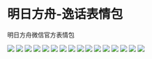 # 明日方舟-逸话表情包

明日方舟微信官方表情包

![](https://cdn.jsdelivr.net/gh/2x-ercha/twikoo-magic/image/Arknights_anecdote/anecdote_01.jpg)
![](https://cdn.jsdelivr.net/gh/2x-ercha/twikoo-magic/image/Arknights_anecdote/anecdote_02.jpg)
![](https://cdn.jsdelivr.net/gh/2x-ercha/twikoo-magic/image/Arknights_anecdote/anecdote_03.jpg)
![](https://cdn.jsdelivr.net/gh/2x-ercha/twikoo-magic/image/Arknights_anecdote/anecdote_04.jpg)
![](https://cdn.jsdelivr.net/gh/2x-ercha/twikoo-magic/image/Arknights_anecdote/anecdote_05.jpg)
![](https://cdn.jsdelivr.net/gh/2x-ercha/twikoo-magic/image/Arknights_anecdote/anecdote_06.jpg)
![](https://cdn.jsdelivr.net/gh/2x-ercha/twikoo-magic/image/Arknights_anecdote/anecdote_07.jpg)
![](https://cdn.jsdelivr.net/gh/2x-ercha/twikoo-magic/image/Arknights_anecdote/anecdote_08.jpg)
![](https://cdn.jsdelivr.net/gh/2x-ercha/twikoo-magic/image/Arknights_anecdote/anecdote_09.jpg)
![](https://cdn.jsdelivr.net/gh/2x-ercha/twikoo-magic/image/Arknights_anecdote/anecdote_10.jpg)
![](https://cdn.jsdelivr.net/gh/2x-ercha/twikoo-magic/image/Arknights_anecdote/anecdote_11.jpg)
![](https://cdn.jsdelivr.net/gh/2x-ercha/twikoo-magic/image/Arknights_anecdote/anecdote_12.jpg)
![](https://cdn.jsdelivr.net/gh/2x-ercha/twikoo-magic/image/Arknights_anecdote/anecdote_13.jpg)
![](https://cdn.jsdelivr.net/gh/2x-ercha/twikoo-magic/image/Arknights_anecdote/anecdote_14.jpg)
![](https://cdn.jsdelivr.net/gh/2x-ercha/twikoo-magic/image/Arknights_anecdote/anecdote_15.jpg)
![](https://cdn.jsdelivr.net/gh/2x-ercha/twikoo-magic/image/Arknights_anecdote/anecdote_16.jpg)
